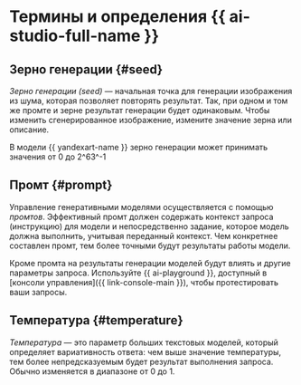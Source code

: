 # Термины и определения {{ ai-studio-full-name }}

## Зерно генерации {#seed}

_Зерно генерации (seed)_ — начальная точка для генерации изображения из шума, которая позволяет повторять результат. Так, при одном и том же промте и зерне результат генерации будет одинаковым. Чтобы изменить сгенерированное изображение, измените значение зерна или описание.

В модели {{ yandexart-name }} зерно генерации может принимать значения от 0 до 2^63^-1

## Промт {#prompt}

Управление генеративными моделями осуществляется с помощью _промтов_. Эффективный промт должен содержать контекст запроса (инструкцию) для модели и непосредственно задание, которое модель должна выполнить, учитывая переданный контекст. Чем конкретнее составлен промт, тем более точными будут результаты работы модели.

Кроме промта на результаты генерации моделей будут влиять и другие параметры запроса. Используйте {{ ai-playground }}, доступный в [консоли управления]({{ link-console-main }}), чтобы протестировать ваши запросы.

## Температура {#temperature}

_Температура_ — это параметр больших текстовых моделей, который определяет вариативность ответа: чем выше значение температуры, тем более непредсказуемым будет результат выполнения запроса. Обычно изменяется в диапазоне от 0 до 1.
